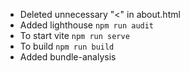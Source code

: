 - Deleted unnecessary "<" in about.html
- Added lighthouse `npm run audit`
- To start vite `npm run serve`
- To build `npm run build`
- Added bundle-analysis